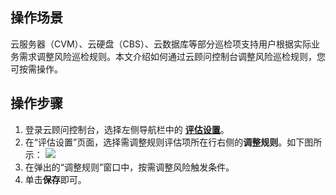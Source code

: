 ## 操作场景

云服务器（CVM）、云硬盘（CBS）、云数据库等部分巡检项支持用户根据实际业务需求调整风险巡检规则。本文介绍如何通过云顾问控制台调整风险巡检规则，您可按需操作。



## 操作步骤
1. 登录云顾问控制台，选择左侧导航栏中的 **[评估设置](https://console.cloud.tencent.com/advisor/switch)**。
2. 在“评估设置”页面，选择需调整规则评估项所在行右侧的**调整规则**。如下图所示：
![](https://qcloudimg.tencent-cloud.cn/raw/e326e48dd9f3eea52b37423e86de44ff.png)
3. 在弹出的“调整规则”窗口中，按需调整风险触发条件。
4. 单击**保存**即可。
